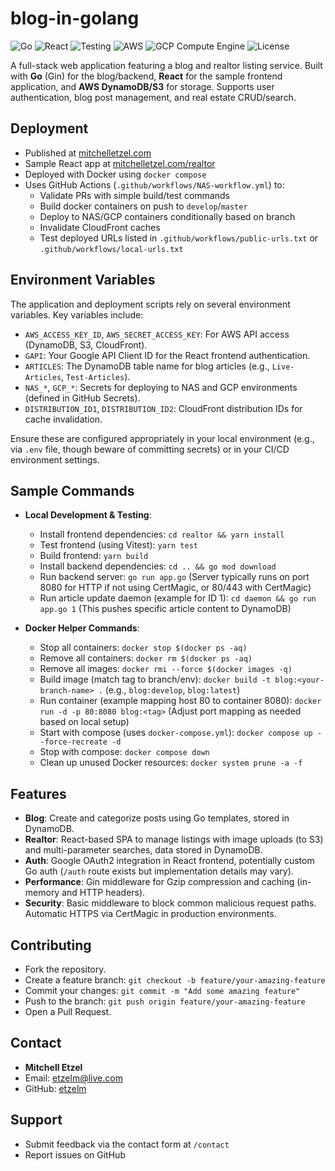 # blog-in-golang

![Go](https://img.shields.io/badge/Go-1.24+-00ADD8.svg?style=flat&logo=go)
![React](https://img.shields.io/badge/React-19.1+-61DAFB.svg?style=flat&logo=react)
![Testing](https://img.shields.io/badge/Testing-Vitest-yellow.svg?style=flat&logo=vitest)
![AWS](https://img.shields.io/badge/AWS-ACM%20%7C%20CloudFront%20%7C%20DynamoDB%20%7C%20Route53%20%7C%20S3-FF9900.svg?style=flat&logo=amazonaws)
![GCP Compute Engine](https://img.shields.io/badge/GCP-Compute%20Engine-4285F4.svg?style=flat&logo=google-cloud)
![License](https://img.shields.io/badge/License-MIT-blue.svg)

A full-stack web application featuring a blog and realtor listing service. Built with **Go** (Gin) for the blog/backend, **React** for the sample frontend application, and **AWS DynamoDB/S3** for storage. Supports user authentication, blog post management, and real estate CRUD/search.

## Deployment

- Published at [mitchelletzel.com](https://mitchelletzel.com)
- Sample React app at [mitchelletzel.com/realtor](https://mitchelletzel.com/realtor)
- Deployed with Docker using `docker compose`
- Uses GitHub Actions (`.github/workflows/NAS-workflow.yml`) to:
  - Validate PRs with simple build/test commands
  - Build docker containers on push to `develop`/`master`
  - Deploy to NAS/GCP containers conditionally based on branch
  - Invalidate CloudFront caches
  - Test deployed URLs listed in `.github/workflows/public-urls.txt` or `.github/workflows/local-urls.txt`

## Environment Variables

The application and deployment scripts rely on several environment variables. Key variables include:

-   `AWS_ACCESS_KEY_ID`, `AWS_SECRET_ACCESS_KEY`: For AWS API access (DynamoDB, S3, CloudFront).
-   `GAPI`: Your Google API Client ID for the React frontend authentication.
-   `ARTICLES`: The DynamoDB table name for blog articles (e.g., `Live-Articles`, `Test-Articles`).
-   `NAS_*`, `GCP_*`: Secrets for deploying to NAS and GCP environments (defined in GitHub Secrets).
-   `DISTRIBUTION_ID1`, `DISTRIBUTION_ID2`: CloudFront distribution IDs for cache invalidation.

Ensure these are configured appropriately in your local environment (e.g., via `.env` file, though beware of committing secrets) or in your CI/CD environment settings.

## Sample Commands

-   **Local Development & Testing**:
    -   Install frontend dependencies: `cd realtor && yarn install`
    -   Test frontend (using Vitest): `yarn test`
    -   Build frontend: `yarn build`
    -   Install backend dependencies: `cd .. && go mod download`
    -   Run backend server: `go run app.go` (Server typically runs on port 8080 for HTTP if not using CertMagic, or 80/443 with CertMagic)
    -   Run article update daemon (example for ID 1): `cd daemon && go run app.go 1` (This pushes specific article content to DynamoDB)

-   **Docker Helper Commands**:
    -   Stop all containers: `docker stop $(docker ps -aq)`
    -   Remove all containers: `docker rm $(docker ps -aq)`
    -   Remove all images: `docker rmi --force $(docker images -q)`
    -   Build image (match tag to branch/env): `docker build -t blog:<your-branch-name> .` (e.g., `blog:develop`, `blog:latest`)
    -   Run container (example mapping host 80 to container 8080): `docker run -d -p 80:8080 blog:<tag>` (Adjust port mapping as needed based on local setup)
    -   Start with compose (uses `docker-compose.yml`): `docker compose up --force-recreate -d`
    -   Stop with compose: `docker compose down`
    -   Clean up unused Docker resources: `docker system prune -a -f`

## Features

-   **Blog**: Create and categorize posts using Go templates, stored in DynamoDB.
-   **Realtor**: React-based SPA to manage listings with image uploads (to S3) and multi-parameter searches, data stored in DynamoDB.
-   **Auth**: Google OAuth2 integration in React frontend, potentially custom Go auth (`/auth` route exists but implementation details may vary).
-   **Performance**: Gin middleware for Gzip compression and caching (in-memory and HTTP headers).
-   **Security**: Basic middleware to block common malicious request paths. Automatic HTTPS via CertMagic in production environments.

## Contributing

-   Fork the repository.
-   Create a feature branch: `git checkout -b feature/your-amazing-feature`
-   Commit your changes: `git commit -m "Add some amazing feature"`
-   Push to the branch: `git push origin feature/your-amazing-feature`
-   Open a Pull Request.

## Contact

- **Mitchell Etzel**
- Email: [etzelm@live.com](mailto:etzelm@live.com)
- GitHub: [etzelm](https://github.com/etzelm)

## Support

- Submit feedback via the contact form at `/contact`
- Report issues on GitHub